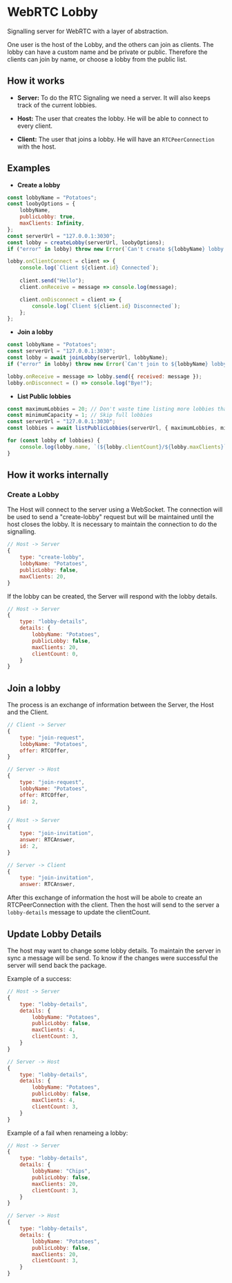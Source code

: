 # WebRTC Lobby

Signalling server for WebRTC with a layer of abstraction.

One user is the host of the Lobby, and the others can join as clients.
The lobby can have a custom name and be private or public.
Therefore the clients can join by name, or choose a lobby from the public list.

## How it works

- **Server:**
To do the RTC Signaling we need a server. It will also
keeps track of the current lobbies.

- **Host:**
The user that creates the lobby. He will be able to
connect to every client.

- **Client:**
The user that joins a lobby. He will have an `RTCPeerConnection` with the host.


## Examples

- **Create a lobby**
```javascript
const lobbyName = "Potatoes";
const loobyOptions = {
    lobbyName,
    publicLobby: true,
    maxClients: Infinity,
};
const serverUrl = "127.0.0.1:3030";
const lobby = createLobby(serverUrl, loobyOptions);
if ("error" in lobby) throw new Error(`Can't create ${lobbyName} lobby because: ${lobby.error}`);

lobby.onClientConnect = client => {
    console.log(`Client ${client.id} Connected`);
    
    client.send("Hello");
    client.onReceive = message => console.log(message);

    client.onDisconnect = client => {
        console.log(`Client ${client.id} Disconnected`);
    };
};
```

- **Join a lobby**
```javascript
const lobbyName = "Potatoes";
const serverUrl = "127.0.0.1:3030";
const lobby = await joinLobby(serverUrl, lobbyName);
if ("error" in lobby) throw new Error(`Can't join to ${lobbyName} lobby because: ${lobby.error}`);

lobby.onReceive = message => lobby.send({ received: message });
lobby.onDisconnect = () => console.log("Bye!");
```

- **List Public lobbies**
```javascript
const maximumLobbies = 20; // Don't waste time listing more lobbies than what I need.
const minimumCapacity = 1; // Skip full lobbies
const serverUrl = "127.0.0.1:3030";
const lobbies = await listPublicLobbies(serverUrl, { maximumLobbies, minimumCapacity });

for (const lobby of lobbies) {
    console.log(lobby.name, `(${lobby.clientCount}/${lobby.maxClients}`);
}
```

## How it works internally

### Create a Lobby

The Host will connect to the server using a WebSocket. The connection will be used to
send a "create-lobby" request but will be maintained until the host closes the lobby.
It is necessary to maintain the connection to do the signalling.

```javascript
// Host -> Server
{
    type: "create-lobby",
    lobbyName: "Potatoes",
    publicLobby: false,
    maxClients: 20,
}
```

If the lobby can be created, the Server will respond with the lobby details.

```javascript
// Host -> Server
{
    type: "lobby-details",
    details: {
        lobbyName: "Potatoes",
        publicLobby: false,
        maxClients: 20,
        clientCount: 0,
    }
}
```

## Join a lobby

The process is an exchange of information between the Server,
the Host and the Client.
```javascript
// Client -> Server
{
    type: "join-request",
    lobbyName: "Potatoes",
    offer: RTCOffer,
}

// Server -> Host
{
    type: "join-request",
    lobbyName: "Potatoes",
    offer: RTCOffer,
    id: 2,
}

// Host -> Server
{
    type: "join-invitation",
    answer: RTCAnswer,
    id: 2,
}

// Server -> Client
{
    type: "join-invitation",
    answer: RTCAnswer,
```

After this exchange of information the host will be abole to create an
RTCPeerConnection with the client. Then the host will send to the server
a `lobby-details` message to update the clientCount.


## Update Lobby Details

The host may want to change some lobby details. To maintain the server in sync
a message will be send. To know if the changes were successful the server will
send back the package.

Example of a success:
```javascript
// Host -> Server
{
    type: "lobby-details",
    details: {
        lobbyName: "Potatoes",
        publicLobby: false,
        maxClients: 4,
        clientCount: 3,
    }
}

// Server -> Host
{
    type: "lobby-details",
    details: {
        lobbyName: "Potatoes",
        publicLobby: false,
        maxClients: 4,
        clientCount: 3,
    }
}
```

Example of a fail when renameing a lobby:
```javascript
// Host -> Server
{
    type: "lobby-details",
    details: {
        lobbyName: "Chips",
        publicLobby: false,
        maxClients: 20,
        clientCount: 3,
    }
}

// Server -> Host
{
    type: "lobby-details",
    details: {
        lobbyName: "Potatoes",
        publicLobby: false,
        maxClients: 20,
        clientCount: 3,
    }
}
```
